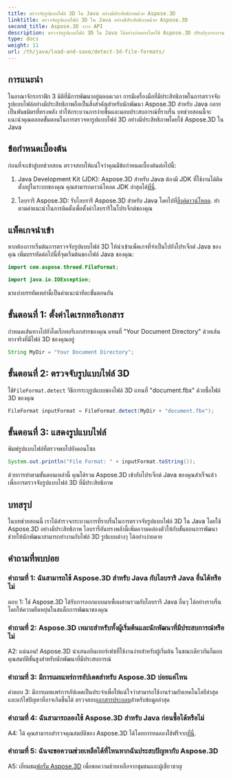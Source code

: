 ```yaml
---
title: ตรวจจับรูปแบบไฟล์ 3D ใน Java อย่างมีประสิทธิภาพด้วย Aspose.3D
linktitle: ตรวจจับรูปแบบไฟล์ 3D ใน Java อย่างมีประสิทธิภาพด้วย Aspose.3D
second_title: Aspose.3D จาวา API
description: ตรวจจับรูปแบบไฟล์ 3D ใน Java ได้อย่างง่ายดายโดยใช้ Aspose.3D ปรับปรุงกระบวนการพัฒนาของคุณด้วยไลบรารีอันทรงพลังนี้
type: docs
weight: 11
url: /th/java/load-and-save/detect-3d-file-formats/
---
```

## การแนะนำ

ในอาณาจักรกราฟิก 3 มิติที่มีการพัฒนาอยู่ตลอดเวลา การมีเครื่องมือที่มีประสิทธิภาพในการตรวจจับรูปแบบไฟล์อย่างมีประสิทธิภาพถือเป็นสิ่งสำคัญสำหรับนักพัฒนา Aspose.3D สำหรับ Java กลายเป็นพันธมิตรที่ทรงพลัง ทำให้กระบวนการง่ายขึ้นและมอบประสบการณ์ที่ราบรื่น บทช่วยสอนนี้จะแนะนำคุณตลอดขั้นตอนในการตรวจหารูปแบบไฟล์ 3D อย่างมีประสิทธิภาพโดยใช้ Aspose.3D ใน Java

## ข้อกำหนดเบื้องต้น

ก่อนที่จะเข้าสู่บทช่วยสอน ตรวจสอบให้แน่ใจว่าคุณมีข้อกำหนดเบื้องต้นต่อไปนี้:

1. Java Development Kit (JDK): Aspose.3D สำหรับ Java ต้องมี JDK ที่ใช้งานได้ติดตั้งอยู่ในระบบของคุณ คุณสามารถดาวน์โหลด JDK ล่าสุดได้[ที่นี่](https://www.oracle.com/java/technologies/javase-downloads.html).

2.  ไลบรารี Aspose.3D: รับไลบรารี Aspose.3D สำหรับ Java โดยไปที่[ลิ้งค์ดาวน์โหลด](https://releases.aspose.com/3d/java/). ทำตามคำแนะนำในการติดตั้งเพื่อตั้งค่าไลบรารีในโปรเจ็กต์ของคุณ

## แพ็คเกจนำเข้า

หากต้องการเริ่มต้นการตรวจจับรูปแบบไฟล์ 3D ให้นำเข้าแพ็คเกจที่จำเป็นไปยังโปรเจ็กต์ Java ของคุณ เพิ่มบรรทัดต่อไปนี้ที่จุดเริ่มต้นของไฟล์ Java ของคุณ:

```java
import com.aspose.threed.FileFormat;

import java.io.IOException;
```

มาแบ่งบรรทัดเหล่านี้เป็นคำแนะนำทีละขั้นตอนกัน

## ขั้นตอนที่ 1: ตั้งค่าไดเรกทอรีเอกสาร

กำหนดเส้นทางไปยังไดเร็กทอรีเอกสารของคุณ แทนที่ "Your Document Directory" ด้วยเส้นทางจริงที่มีไฟล์ 3D ของคุณอยู่

```java
String MyDir = "Your Document Directory";
```

## ขั้นตอนที่ 2: ตรวจจับรูปแบบไฟล์ 3D

 ใช้`FileFormat.detect` วิธีการระบุรูปแบบของไฟล์ 3D แทนที่ "document.fbx" ด้วยชื่อไฟล์ 3D ของคุณ

```java
FileFormat inputFormat = FileFormat.detect(MyDir + "document.fbx");
```

## ขั้นตอนที่ 3: แสดงรูปแบบไฟล์

พิมพ์รูปแบบไฟล์ที่ตรวจพบไปยังคอนโซล

```java
System.out.println("File Format: " + inputFormat.toString());
```

ด้วยการทำตามขั้นตอนเหล่านี้ คุณได้รวม Aspose.3D เข้ากับโปรเจ็กต์ Java ของคุณสำเร็จแล้ว เพื่อการตรวจจับรูปแบบไฟล์ 3D ที่มีประสิทธิภาพ

## บทสรุป

ในบทช่วยสอนนี้ เราได้สำรวจกระบวนการที่ราบรื่นในการตรวจจับรูปแบบไฟล์ 3D ใน Java โดยใช้ Aspose.3D อย่างมีประสิทธิภาพ ไลบรารี่อันทรงพลังนี้เพิ่มความคล่องตัวให้กับขั้นตอนการพัฒนา ช่วยให้นักพัฒนาสามารถทำงานกับไฟล์ 3D รูปแบบต่างๆ ได้อย่างง่ายดาย

## คำถามที่พบบ่อย

### คำถามที่ 1: ฉันสามารถใช้ Aspose.3D สำหรับ Java กับไลบรารี Java อื่นได้หรือไม่

ตอบ 1: ใช่ Aspose.3D ได้รับการออกแบบมาเพื่อผสานรวมกับไลบรารี Java อื่นๆ ได้อย่างราบรื่น โดยให้ความยืดหยุ่นในสแต็กการพัฒนาของคุณ

### คำถามที่ 2: Aspose.3D เหมาะสำหรับทั้งผู้เริ่มต้นและนักพัฒนาที่มีประสบการณ์หรือไม่

A2: แน่นอน! Aspose.3D นำเสนออินเทอร์เฟซที่ใช้งานง่ายสำหรับผู้เริ่มต้น ในขณะเดียวกันก็มอบคุณสมบัติขั้นสูงสำหรับนักพัฒนาที่มีประสบการณ์

### คำถามที่ 3: มีการเผยแพร่การอัปเดตสำหรับ Aspose.3D บ่อยแค่ไหน

 คำตอบ 3: มีการเผยแพร่การอัปเดตเป็นประจำเพื่อให้แน่ใจว่าสามารถใช้งานร่วมกับเทคโนโลยีล่าสุดและแก้ไขปัญหาที่อาจเกิดขึ้นได้ ตรวจสอบ[เอกสารประกอบ](https://reference.aspose.com/3d/java/)สำหรับข้อมูลล่าสุด

### คำถามที่ 4: ฉันสามารถลองใช้ Aspose.3D สำหรับ Java ก่อนซื้อได้หรือไม่

 A4: ได้ คุณสามารถสำรวจคุณสมบัติของ Aspose.3D ได้โดยการทดลองใช้ฟรีจาก[ที่นี่](https://releases.aspose.com/).

### คำถามที่ 5: ฉันจะขอความช่วยเหลือได้ที่ไหนหากฉันประสบปัญหากับ Aspose.3D

A5: เยี่ยมชม[ฟอรั่ม Aspose.3D](https://forum.aspose.com/c/3d/18) เพื่อขอความช่วยเหลือจากชุมชนและผู้เชี่ยวชาญ